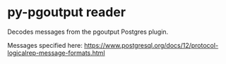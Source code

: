 # py-pgoutput reader

Decodes messages from the pgoutput Postgres plugin.

Messages specified here: https://www.postgresql.org/docs/12/protocol-logicalrep-message-formats.html
